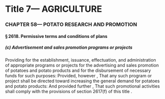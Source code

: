 
# Title 7— AGRICULTURE
### CHAPTER 58— POTATO RESEARCH AND PROMOTION
#### § 2618. Permissive terms and conditions of plans
##### (c) Advertisement and sales promotion programs or projects

Providing for the establishment, issuance, effectuation, and administration of appropriate programs or projects for the advertising and sales promotion of potatoes and potato products and for the disbursement of necessary funds for such purposes: Provided, however , That any such program or project shall be directed toward increasing the general demand for potatoes and potato products: And provided further , That such promotional activities shall comply with the provisions of section 2617(f) of this title .

